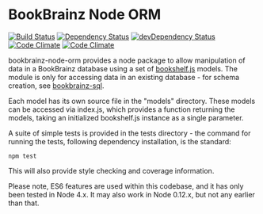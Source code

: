# BookBrainz Node ORM
[![Build Status](https://img.shields.io/travis/bookbrainz/bookbrainz-node-orm.svg)](https://travis-ci.org/bookbrainz/bookbrainz-node-orm)
[![Dependency Status](https://img.shields.io/david/bookbrainz/bookbrainz-node-orm.svg)](https://david-dm.org/bookbrainz/bookbrainz-node-orm)
[![devDependency Status](https://img.shields.io/david/dev/bookbrainz/bookbrainz-node-orm.svg)](https://david-dm.org/bookbrainz/bookbrainz-node-orm#info=devDependencies)
[![Code Climate](https://img.shields.io/codeclimate/github/bookbrainz/bookbrainz-node-orm.svg)](https://codeclimate.com/github/bookbrainz/bookbrainz-node-orm)
[![Code Climate](https://img.shields.io/codeclimate/coverage/github/bookbrainz/bookbrainz-node-orm.svg)](https://codeclimate.com/coverage/github/bookbrainz/bookbrainz-node-orm)

bookbrainz-node-orm provides a node package to allow manipulation of data in a BookBrainz database using a set
of [bookshelf.js](http://bookshelfjs.org/) models. The module is only for accessing data in an existing database - for schema creation, see [bookbrainz-sql](https://github.com/bookbrainz/bookbrainz-sql).

Each model has its own source file in the "models" directory. These models can be accessed via index.js, which provides a function returning the models, taking an initialized bookshelf.js instance as a single parameter.

A suite of simple tests is provided in the tests directory - the command for running the tests, following dependency installation, is the standard:

    npm test

This will also provide style checking and coverage information.

Please note, ES6 features are used within this codebase, and it has only been tested in Node 4.x. It may also work in Node 0.12.x, but not any earlier than that.
